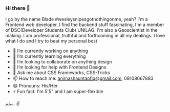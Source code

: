 ### Hi there 👋
I go by the name Blade #wesleysnipesgotnothingonme, yeah? 
I'm a Frontend web developer, I find the backend stuff fascinating, I'm a member of DSC(Developer Students Club) UNILAG.
I'm also a Geoscientist in the making. I am professional, truthful and forthcoming in all my dealings.
I love what I do and I try to beat my personal best



- 🔭 I’m currently working on anything
- 🌱 I’m currently learning everything
- 👯 I’m looking to collaborate on anything design
- 🤔 I’m looking for help with Frontend Designs
- 💬 Ask me about CSS Frameworks, CSS-Tricks 
- 📫 How to reach me: animashauntaofiq@gmail.com, 08108667883
- 😄 Pronouns: His/Her
- ⚡ Fun fact: I'm 5'5" and I am super-flexible

سلم. ✌
